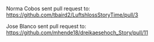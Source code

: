 Norma Cobos sent pull request to: https://github.com/tbaird2/LuftshlossStoryTime/pull/3

Jose Blanco sent pull request to: https://github.com/mhende18/dreikaesehoch_Story/pull/11
